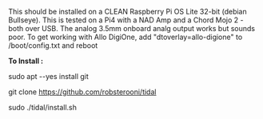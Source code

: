 
This should be installed on a CLEAN Raspberry Pi OS Lite 32-bit (debian Bullseye).  This is tested on a Pi4 with a NAD Amp and a Chord Mojo 2 - both over USB.  The analog 3.5mm onboard analg output works but sounds poor.   To get working with Allo DigiOne, add "dtoverlay=allo-digione"  to /boot/config.txt and reboot


**To Install :**

sudo apt --yes install git

git clone https://github.com/robsterooni/tidal

sudo ./tidal/install.sh


